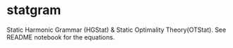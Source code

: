 # statgram

Static Harmonic Grammar (HGStat) & Static Optimality Theory(OTStat). See README notebook for the equations.